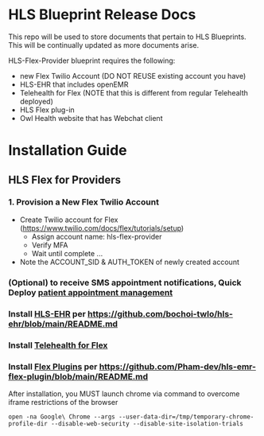 # HLS Blueprint Release Docs

This repo will be used to store documents that pertain to HLS Blueprints.  This will be continually updated as more documents arise.

HLS-Flex-Provider blueprint requires the following:
- new Flex Twilio Account (DO NOT REUSE existing account you have)
- HLS-EHR that includes openEMR
- Telehealth for Flex (NOTE that this is different from regular Telehealth deployed)
- HLS Flex plug-in
- Owl Health website that has Webchat client


# Installation Guide

## HLS Flex for Providers

### 1. Provision a New Flex Twilio Account

- Create Twilio account for Flex (https://www.twilio.com/docs/flex/tutorials/setup)
  - Assign account name: hls-flex-provider
  - Verify MFA
  - Wait until complete ... 
- Note the ACCOUNT_SID & AUTH_TOKEN of newly created account


### (Optional) to receive SMS appointment notifications, Quick Deploy [patient appointment management](https://www.twilio.com/code-exchange/appointment-management-healthcare)
### Install [HLS-EHR](https://github.com/bochoi-twlo/hls-ehr) per https://github.com/bochoi-twlo/hls-ehr/blob/main/README.md
### Install [Telehealth for Flex](https://github.com/Pham-dev/telehealth-v2) 
### Install [Flex Plugins](https://github.com/Pham-dev/hls-emr-flex-plugin) per https://github.com/Pham-dev/hls-emr-flex-plugin/blob/main/README.md

After installation, you MUST launch chrome via command to overcome iframe restrictions of the browser

```shell
open -na Google\ Chrome --args --user-data-dir=/tmp/temporary-chrome-profile-dir --disable-web-security --disable-site-isolation-trials
```
